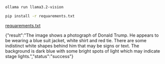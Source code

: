 ```bash
ollama run llama3.2-vision
```


```bash
pip install -r requarements.txt
```


[requarements.txt](https://github.com/unton3ton/Same_Same_But_Different)  


{"result":"The image shows a photograph of Donald Trump. 
He appears to be wearing a blue suit jacket, white shirt and red tie. 
There are some indistinct white shapes behind him that may be signs or text. 
The background is dark blue with some bright spots of light which may indicate 
stage lights.","status":"success"}
